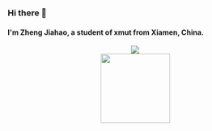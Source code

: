 ### Hi there 👋
#### I'm Zheng Jiahao, a student of xmut from Xiamen, China.

<div align="center">
    <img  src="https://github-readme-stats.vercel.app/api/top-langs/?username=ZJH-hhh&hide_title=true&hide_border=true&layout=compact&langs_count=6&text_color=000&icon_color=fff&bg_color=0,52fa5a,4dfcff,c64dff&theme=graywhite" />
</div>

<div align="center"> <img height="137px" src="https://github-readme-stats.vercel.app/api?username=ZJH-hhh&hide_title=true&hide_border=true&show_icons=trueline_height=21&text_color=000&icon_color=000&bg_color=0,ea6161,ffc64d,fffc4d,52fa5a&theme=graywhite" /> </div>
